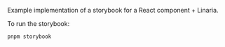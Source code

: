 Example implementation of a storybook for a React component + Linaria.

To run the storybook:

```bash
pnpm storybook
```
